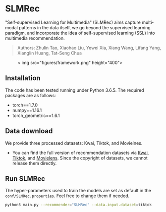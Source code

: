 # SLMRec

"Self-supervised Learning for Multimedia" (SLMRec) aims capture multi-modal patterns in the data itself, we go beyond the supervised learning paradigm, and incorporate the idea of self-supervised learning (SSL) into multimedia recommendation.

> Authors: Zhulin Tao, Xiaohao Liu, Yewei Xia, Xiang Wang, Lifang Yang, Xianglin Huang, Tat-Seng Chua

<figure> < img src="figures/framework.png" height="400"></figure>

## Installation
The code has been tested running under Python 3.6.5. The required packages are as follows:
* torch==1.7.0
* numpy==1.16.1
* torch_geometric==1.6.1

## Data download
We provide three processed datasets: Kwai, Tiktok, and Movielnes.  
- You can find the full version of recommendation datasets via [Kwai](https://www.kuaishou.com/activity/uimc), [Tiktok](http://ai-lab-challenge.bytedance.com/tce/vc/), and [Movielens](https://grouplens.org/datasets/movielens/).
Since the copyright of datasets, we cannot release them directly. 

## Run SLMRec
The hyper-parameters used to train the models are set as default in the `conf/SLMRec.properties`. Feel free to change them if needed.

```sh
python3 main.py --recommender="SLMRec" --data.input.dataset=tiktok
```
